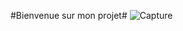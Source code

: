 #Bienvenue sur mon projet#
![Capture](https://github.com/user-attachments/assets/24cee3c3-40c9-4b8a-9ae5-c50ffe4cce09)
